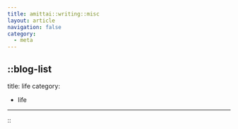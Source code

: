 ```yaml
---
title: amittai::writing::misc
layout: article
navigation: false
category:
  - meta
---
```


::blog-list
---
title: life
category:
  - life
---
::
